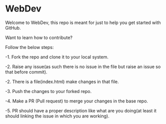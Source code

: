 # WebDev

Welcome to WebDev, this repo is meant for just to help you get started with GitHub.

Want to learn how to contribute?

Follow the below steps:

-1. Fork the repo and clone it to your local system.

-2. Raise any issue(as such there is no issue in the file but raise an issue so that before commit).

-2. There is a file(index.html) make changes in that file.

-3. Push the changes to your forked repo.

-4. Make a PR (Pull request) to merge your changes in the base repo.

-5. PR should have a proper description like what are you doing(at least it should linking the issue in which you are working).
